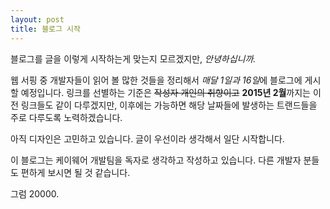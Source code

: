 ```yaml
---
layout: post
title: 블로그 시작
---
```


블로그를 글을 이렇게 시작하는게 맞는지 모르겠지만, *안녕하십니까.*

웹 서핑 중 개발자들이 읽어 볼 많한 것들을 정리해서
*매달 1일과 16일*에 블로그에 게시할 예정입니다.
링크를 선별하는 기준은 ~~작성자 개인의 취향이고~~
**2015년 2월**까지는 이전 링크들도 같이 다루겠지만,
이후에는 가능하면 해당 날짜들에 발생하는 트랜드들을 주로 다루도록 노력하겠습니다.

아직 디자인은 고민하고 있습니다.
글이 우선이라 생각해서 일단 시작합니다.

이 블로그는 케이웨어 개발팀을 독자로 생각하고 작성하고 있습니다.
다른 개발자 분들도 편하게 보시면 될 것 같습니다.

그럼 20000.
